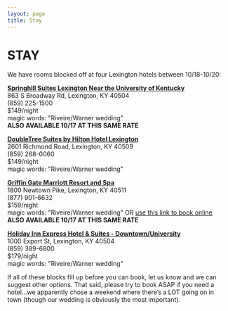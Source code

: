 ```yaml
---
layout: page
title: Stay
---
```


# STAY

We have rooms blocked off at four Lexington hotels between 10/18-10/20:

[__Springhill Suites Lexington Near the University of Kentucky__](http://www.marriott.com/hotels/travel/lexsh-springhill-suites-lexington-near-the-university-of-kentucky/)      
863 S Broadway Rd, Lexington, KY 40504  
(859) 225-1500  
$149/night  
magic words: "Riveire/Warner wedding"  
__ALSO AVAILABLE 10/17 AT THIS SAME RATE__

[__DoubleTree Suites by Hilton Hotel Lexington__](http://doubletree3.hilton.com/en/hotels/kentucky/doubletree-suites-by-hilton-hotel-lexington-LEXRRDT/index.html)  
2601 Richmond Road, Lexington, KY 40509  
(859) 268-0060  
$149/night  
magic words: "Riveire/Warner wedding"  

[__Griffin Gate Marriott Resort and Spa__](http://www.marriott.com/hotels/travel/lexky-griffin-gate-marriott-resort-and-spa/)    
1800 Newtown Pike, Lexington, KY 40511  
(877) 901-6632  
$159/night  
magic words: "Riveire/Warner wedding" OR [use this link to book online](https://resweb.passkey.com/Resweb.do?mode=welcome_ei_new&eventID=10507212)  
__ALSO AVAILABLE 10/17 AT THIS SAME RATE__

[__Holiday Inn Express Hotel & Suites - Downtown/University__](http://www.hiexpress.com/hotels/us/en/lexington/lexky/hoteldetail)      
1000 Export St, Lexington, KY 40504  
(859) 389-6800  
$179/night  
magic words: "Riveire/Warner wedding"  

If all of these blocks fill up before you can book, let us know and we can suggest other options. That said, please try to book ASAP if you need a hotel...we apparently chose a weekend where there’s a LOT going on in town (though our wedding is obviously the most important).

